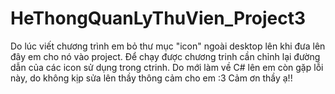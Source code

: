# HeThongQuanLyThuVien_Project3

Do lúc viết chương trình em bỏ thư mục "icon" ngoài desktop lên khi đưa lên đây em cho nó vào project.
Để chạy được chương trinh cần chỉnh lại đường dẫn của các icon sử dụng trong ctrinh.
Do mới làm về C# lên em còn gặp lỗi này, do không kịp sửa lên thầy thông cảm cho em :3
Cảm ơn thầy ạ!!
